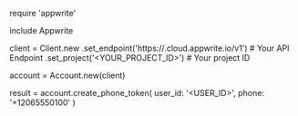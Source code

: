 require 'appwrite'

include Appwrite

client = Client.new
    .set_endpoint('https://<REGION>.cloud.appwrite.io/v1') # Your API Endpoint
    .set_project('<YOUR_PROJECT_ID>') # Your project ID

account = Account.new(client)

result = account.create_phone_token(
    user_id: '<USER_ID>',
    phone: '+12065550100'
)

